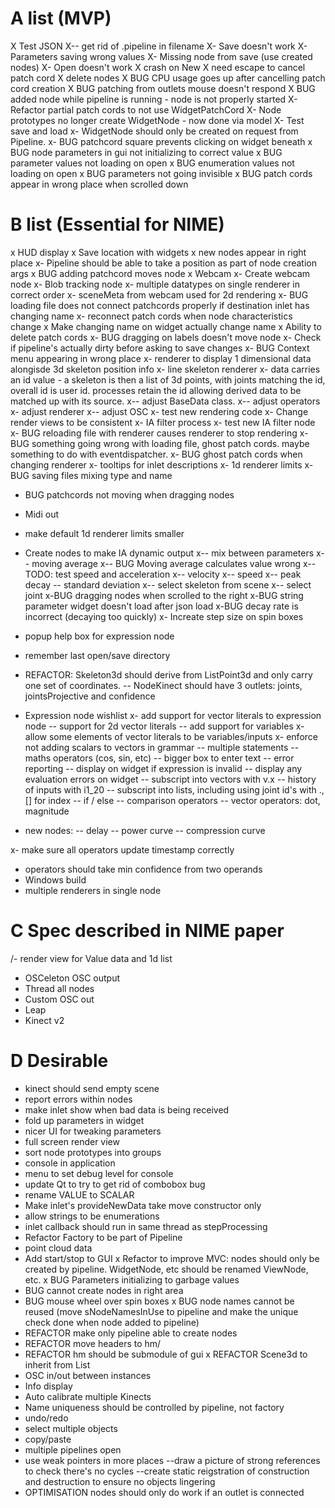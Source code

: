 A list (MVP)
============

X Test JSON
X-- get rid of .pipeline in filename
X- Save doesn't work
X- Parameters saving wrong values
X- Missing node from save (use created nodes)
X- Open doesn't work
X crash on New
X need escape to cancel patch cord
X delete nodes
X BUG CPU usage goes up after cancelling patch cord creation
X BUG patching from outlets mouse doesn't respond
X BUG added node while pipeline is running - node is not properly started
X- Refactor partial patch cords to not use WidgetPatchCord
X- Node prototypes no longer create WidgetNode - now done via model
X- Test save and load
x- WidgetNode should only be created on request from Pipeline.
x- BUG patchcord square prevents clicking on widget beneath
x BUG node parameters in gui not initializing to correct value
x BUG parameter values not loading on open
x BUG enumeration values not loading on open
x BUG parameters not going invisible
x BUG patch cords appear in wrong place when scrolled down


B list (Essential for NIME)
===========================

x HUD display
x Save location with widgets
x new nodes appear in right place
x- Pipeline should be able to take a position as part of node creation args
x BUG adding patchcord moves node
x Webcam
x- Create webcam node
x- Blob tracking node
x- multiple datatypes on single renderer in correct order
x- sceneMeta from webcam used for 2d rendering
x- BUG loading file does not connect patchcords properly if destination inlet has changing name
x- reconnect patch cords when node characteristics change
x Make changing name on widget actually change name
x Ability to delete patch cords
x- BUG dragging on labels doesn't move node
x- Check if pipeline's actually dirty before asking to save changes
x- BUG Context menu appearing in wrong place
x- renderer to display 1 dimensional data alongisde 3d skeleton position info
x- line skeleton renderer
x- data carries an id value - a skeleton is then a list of 3d points, with joints matching the id, overall id is user id. processes retain the id allowing derived data to be matched up with its source.
x-- adjust BaseData class.
x-- adjust operators
x- adjust renderer
x-- adjust OSC
x- test new rendering code
x- Change render views to be consistent
x- IA filter process
x- test new IA filter node
x- BUG reloading file with renderer causes renderer to stop rendering
x- BUG something going wrong with loading file, ghost patch cords. maybe something to do with eventdispatcher.
x- BUG ghost patch cords when changing renderer
x- tooltips for inlet descriptions
x- 1d renderer limits
x- BUG saving files mixing type and name
- BUG patchcords not moving when dragging nodes
- Midi out
- make default 1d renderer limits smaller

- Create nodes to make IA dynamic output
x-- mix between parameters
x-- moving average
x-- BUG Moving average calculates value wrong
x-- TODO: test speed and acceleration
x-- velocity
x-- speed
x-- peak decay
-- standard deviation
x-- select skeleton from scene
x-- select joint
x-BUG dragging nodes when scrolled to the right
x-BUG string parameter widget doesn't load after json load
x-BUG decay rate is incorrect (decaying too quickly)
x- Increate step size on spin boxes

- popup help box for expression node
- remember last open/save directory

- REFACTOR: Skeleton3d should derive from ListPoint3d and only carry one set of coordinates.
-- NodeKinect should have 3 outlets: joints, jointsProjective and confidence

- Expression node wishlist
x- add support for vector literals to expression node
-- support for 2d vector literals
-- add support for variables
x- allow some elements of vector literals to be variables/inputs
x- enforce not adding scalars to vectors in grammar
-- multiple statements
-- maths operators (cos, sin, etc)
-- bigger box to enter text
-- error reporting
-- display on widget if expression is invalid
-- display any evaluation errors on widget
-- subscript into vectors with v.x
-- history of inputs with i1_20
-- subscript into lists, including using joint id's with ., [] for index
-- if / else
-- comparison operators
-- vector operators: dot, magnitude

- new nodes:
-- delay
-- power curve
-- compression curve

x- make sure all operators update timestamp correctly
- operators should take min confidence from two operands
- Windows build
- multiple renderers in single node





C Spec described in NIME paper
===========
/- render view for Value data and 1d list
- OSCeleton OSC output
- Thread all nodes
- Custom OSC out
- Leap
- Kinect v2


D Desirable
===========
- kinect should send empty scene
- report errors within nodes
- make inlet show when bad data is being received
- fold up parameters in widget
- nicer UI for tweaking parameters
- full screen render view
- sort node prototypes into groups
- console in application
- menu to set debug level for console
- update Qt to try to get rid of combobox bug
- rename VALUE to SCALAR
- Make inlet's provideNewData take move constructor only
- allow strings to be enumerations
- inlet callback should run in same thread as stepProcessing
- Refactor Factory to be part of Pipeline
- point cloud data
- Add start/stop to GUI
x Refactor to improve MVC: nodes should only be created by pipeline. WidgetNode, etc should be renamed ViewNode, etc.
x BUG Parameters initializing to garbage values
- BUG cannot create nodes in right area
- BUG mouse wheel over spin boxes
x BUG node names cannot be reused (move sNodeNamesInUse to pipeline and make the unique check done when node added to pipeline)
- REFACTOR make only pipeline able to create nodes
- REFACTOR move headers to hm/
- REFACTOR hm should be submodule of gui
x REFACTOR Scene3d to inherit from List<Skeleton3d>
- OSC in/out between instances
- Info display
- Auto calibrate multiple Kinects
- Name uniqueness should be controlled by pipeline, not factory
- undo/redo
- select multiple objects
- copy/paste
- multiple pipelines open
- use weak pointers in more places 
--draw a picture of strong references to check there's no cycles
--create static reigstration of construction and destruction to ensure no objects lingering
- OPTIMISATION nodes should only do work if an outlet is connected

